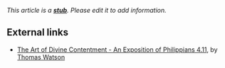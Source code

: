 *This article is a **[stub](http://www.theopedia.com/Category:Theopedia_stubs "Category:Theopedia stubs")**. Please edit it to add information.*
## External links

-   [The Art of Divine Contentment - An Exposition of Philippians 4.11](http://www.fivesolas.com/watson/content.htm),
    by [Thomas Watson](Thomas_Watson "Thomas Watson")



